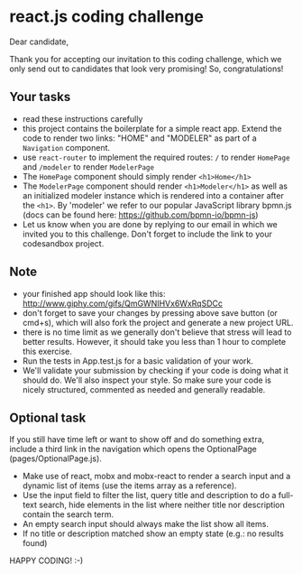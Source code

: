 # react.js coding challenge

Dear candidate,

Thank you for accepting our invitation to this coding challenge, which we only send
out to candidates that look very promising! So, congratulations!

## Your tasks
- read these instructions carefully
- this project contains the boilerplate for a simple react app. Extend the code
  to render two links: "HOME" and "MODELER" as part of a `Navigation` component.
- use `react-router` to implement the required routes: `/` to render `HomePage`
  and `/modeler` to render `ModelerPage`
- The `HomePage` component should simply render `<h1>Home</h1>`
- The `ModelerPage` component should render `<h1>Modeler</h1>` as well as an initialized modeler
  instance which is rendered into a container after the `<h1>`. By 'modeler' we refer to our
  popular JavaScript library bpmn.js (docs can be found here: https://github.com/bpmn-io/bpmn-js)
- Let us know when you are done by replying to our email in which we invited you to this challenge.
  Don't forget to include the link to your codesandbox project.

## Note
- your finished app should look like this: http://www.giphy.com/gifs/QmGWNIHVx6WxRqSDCc
- don't forget to save your changes by pressing above save button (or cmd+s), which will also 
  fork the project and generate a new project URL.
- there is no time limit as we generally don't believe that stress will lead to better results.
  However, it should take you less than 1 hour to complete this exercise.
- Run the tests in App.test.js for a basic validation of your work.
- We'll validate your submission by checking if your code is doing what it should do.
  We'll also inspect your style. So make sure your code is nicely structured, commented as needed
  and generally readable.

## Optional task
If you still have time left or want to show off and do something extra, include a third link
in the navigation which opens the OptionalPage (pages/OptionalPage.js).
- Make use of react, mobx and mobx-react to render a search input and a dynamic list of 
  items (use the items array as a reference).
- Use the input field to filter the list, query title and description to do a full-text
  search, hide elements in the list where neither title nor description contain the search
  term.
- An empty search input should always make the list show all items.
- If no title or description matched show an empty state (e.g.: no results found)

HAPPY CODING! :-)